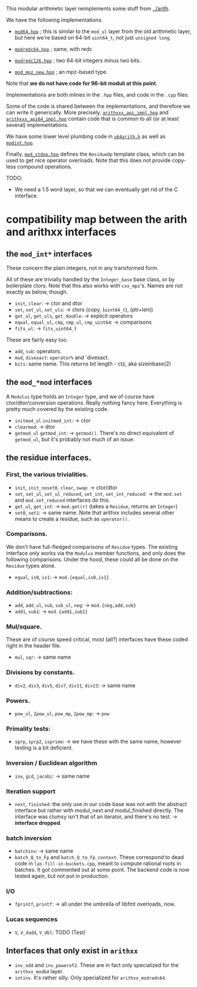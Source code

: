 This modular arithmetic layer reimplements some stuff from
[../arith](../arith).

We have the following implementations.

 - [`mod64.hpp`](mod64.hpp) ; this is similar to the `mod_ul` layer from
   the old arithmetic layer, but here we're based on 64-bit `uint64_t`,
   not just `unsigned long`.

 - [`modredc64.hpp`](modredc64.hpp) ; same, with redc

 - [`modredc126.hpp`](modredc126.hpp) ; two 64-bit integers minus two bits.

 - [`mod_mpz_new.hpp`](mod_mpz_new.hpp) ; an mpz-based type.

Note that **we do not have code for 96-bit moduli at this point**.

Implementations are both inlines in the `.hpp` files, and code in the
`.cpp` files.

Some of the code is shared between the implementations, and therefore we
can write it generically. More precisely,
[`arithxxx_api_impl.hpp`](arithxxx_api_impl.hpp) and
[`arithxxx_api64_impl.hpp`](arithxxx_api64_impl.hpp) contain code that is
common to all (or at least several) implementations.

We have some lower level plumbing code in [`u64arith.h`](u64arith.h)
as well as [`modint.hpp`](modint.hpp).

Finally, [`mod_stdop.hpp`](mod_stdop.hpp) defines the `ResidueOp`
template class, which can be used to get nice operator overloads. Note
that this does not provide copy-less compound operations.


TODO:
 - We need a 1.5 word layer, so that we can eventually get rid of the C
   interface.

# compatibility map between the arith and arithxx interfaces

## the `mod_int*` interfaces

These concern the plain integers, not in any transformed form.

All of these are trivially handled by the `Integer_base` base class, or
by boilerplate ctors. Note that this also works with `cxx_mpz`'s. Names
are not exactly as below, though.
 - `init`, `clear`: -> ctor and dtor
 - `set`, `set_ul`, `set_uls`: -> ctors (copy, (`uint64_t`), (ptr+len))
 - `get_ul`, `get_uls`, `get_double`: -> explicit operators
 - `equal`, `equal_ul`, `cmp`, `cmp_ul`, `cmp_uint64`: -> comparisons
 - `fits_ul`: -> `fits_uint64_t`

These are fairly easy too.
 - `add`, `sub`: operators.
 - `mod`, `divexact`: `operator%` and `divexact.
 - `bits`: same name. This returns bit length - ctz, aka sizeinbase(2)


## the ```mod_*mod``` interfaces

A `Modulus` type holds an `Integer` type, and we of course have
ctor/dtor/conversion operations. Really nothing fancy here. Everything is
pretty much covered by the existing code.

 - `initmod_ul` `initmod_int`: -> ctor
 - `clearmod`: -> dtor
 - `getmod_ul` `getmod_int`: -> `getmod()`. There's no direct equivalent
   of `getmod_ul`, but it's probably not much of an issue.

## the residue interfaces.

### First, the various trivialities.
 - `init`, `init_noset0`, `clear`, `swap`: -> ctor/dtor
 - `set`, `set_ul`, `set_ul_reduced`, `set_int`, `set_int_reduced`: ->
   the `mod.set` and `mod.set_reduced` interfaces do this.
 - `get_ul`, `get_int`: -> `mod.get(r)` (takes a `Residue`, returns an
   `Integer`)
 - `set0`, `set1`: -> same name.
Note that arithxx includes several other means to create a residue, such
as `operator()`.

### Comparisons.

We don't have full-fledged comparisons of `Residue` types.
The existing interface only works via the `Modulus` member functions, and
only does the following comparisons. Under the hood, these could all be
done on the `Residue` types alone.
 - `equal`, `is0`, `is1`: -> `mod.{equal,is0,is1}`

### Addition/subtractions:
 - `add`, `add_ul`, `sub`, `sub_ul`, `neg`: -> `mod.{neg,add,sub}`
 - `add1`, `sub1`: -> `mod.{add1,sub1}`

### Mul/square.

These are of course speed critical, most (all?) interfaces
have these coded right in the header file.
 - `mul`, `sqr`: -> same name

### Divisions by constants.
 - `div2`, `div3`, `div5`, `div7`, `div11`, `div13`: -> same name

### Powers.
 - `pow_ul`, `2pow_ul`, `pow_mp`, `2pow_mp`: -> `pow`

### Primality tests:
 - `sprp`, `sprp2`, `isprime`: -> we have these with the same name,
   however testing is a bit deficient.

### Inversion / Euclidean algorithm
 - `inv`, `gcd`, `jacobi`: -> same name

### Iteration support

 - `next`, `finished`: the only use in our code base was not with the
   abstract interface but rather with modul_next and modul_finished
   directly.  The interface was clumsy isn't that of an iterator, and
   there's no test. -> **interface dropped**.

### batch inversion
 - `batchinv`: -> same name
 - `batch_Q_to_Fp` and `batch_Q_to_Fp_context`. These correspond to dead
   code in `las-fill-in-buckets.cpp`, meant to compute rational roots in
   batches. It got commented out at some point. The backend code is now
   tested again, but not put in production.

### I/O
 - `fprintf`, `printf`: -> all under the umbrella of libfmt overloads,
   now.

### Lucas sequences
 - `V`, `V_dadd`, `V_dbl`: TODO (Test)


## Interfaces that only exist in `arithxx`
 - `inv_odd` and `inv_powerof2`. These are in fact only specialized for
   the `arithxx_mod64` layer.
 - `intinv`. It's rather silly. Only specialized for `arithxx_modredc64`.
